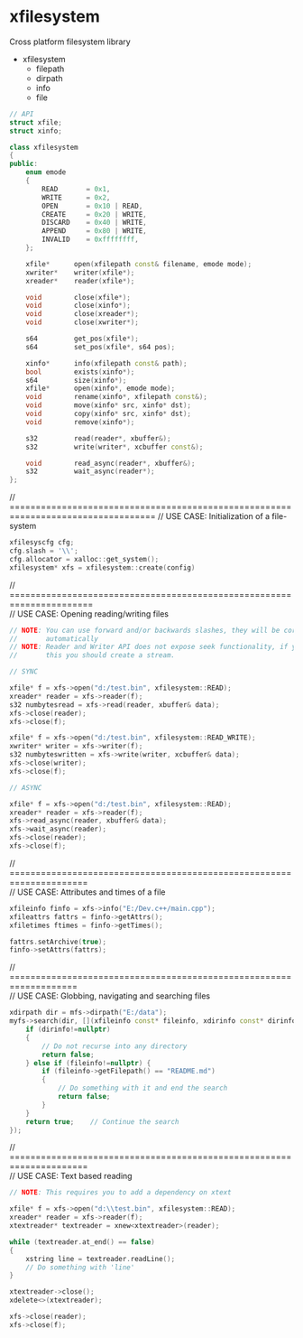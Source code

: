 # xfilesystem

Cross platform filesystem library

* xfilesystem
  * filepath
  * dirpath
  * info
  * file

```c++
// API
struct xfile;
struct xinfo;

class xfilesystem
{
public:
    enum emode
    {
        READ       = 0x1,
        WRITE      = 0x2,
        OPEN       = 0x10 | READ,
        CREATE     = 0x20 | WRITE,
        DISCARD    = 0x40 | WRITE,
        APPEND     = 0x80 | WRITE,
        INVALID    = 0xffffffff,
    };

    xfile*      open(xfilepath const& filename, emode mode);
    xwriter*    writer(xfile*);
    xreader*    reader(xfile*);

    void        close(xfile*);
    void        close(xinfo*);
    void        close(xreader*);
    void        close(xwriter*);

    s64         get_pos(xfile*);
    s64         set_pos(xfile*, s64 pos);

    xinfo*      info(xfilepath const& path);
    bool        exists(xinfo*);
    s64         size(xinfo*);
    xfile*      open(xinfo*, emode mode);
    void        rename(xinfo*, xfilepath const&);
    void        move(xinfo* src, xinfo* dst);
    void        copy(xinfo* src, xinfo* dst);
    void        remove(xinfo*);

    s32         read(reader*, xbuffer&);
    s32         write(writer*, xcbuffer const&);

    void        read_async(reader*, xbuffer&);
    s32         wait_async(reader*);
};
```

// ==================================================================================
// USE CASE: Initialization of a file-system

```c++
xfilesyscfg cfg;
cfg.slash = '\\';
cfg.allocator = xalloc::get_system();
xfilesystem* xfs = xfilesystem::create(config)
```

// ======================================================================  
// USE CASE: Opening reading/writing files  

```c++
// NOTE: You can use forward and/or backwards slashes, they will be corrected  
//       automatically  
// NOTE: Reader and Writer API does not expose seek functionality, if you need  
//       this you should create a stream.

// SYNC

xfile* f = xfs->open("d:/test.bin", xfilesystem::READ);
xreader* reader = xfs->reader(f);
s32 numbytesread = xfs->read(reader, xbuffer& data);
xfs->close(reader);
xfs->close(f);

xfile* f = xfs->open("d:/test.bin", xfilesystem::READ_WRITE);
xwriter* writer = xfs->writer(f);
s32 numbyteswritten = xfs->write(writer, xcbuffer& data);
xfs->close(writer);
xfs->close(f);

// ASYNC

xfile* f = xfs->open("d:/test.bin", xfilesystem::READ);
xreader* reader = xfs->reader(f);
xfs->read_async(reader, xbuffer& data);
xfs->wait_async(reader);
xfs->close(reader);
xfs->close(f);
```

// =====================================================================  
// USE CASE: Attributes and times of a file

```c++
xfileinfo finfo = xfs->info("E:/Dev.c++/main.cpp");
xfileattrs fattrs = finfo->getAttrs();
xfiletimes ftimes = finfo->getTimes();

fattrs.setArchive(true);
finfo->setAttrs(fattrs);
```

// ===================================================================  
// USE CASE: Globbing, navigating and searching files

```c++
xdirpath dir = mfs->dirpath("E:/data");
myfs->search(dir, [](xfileinfo const* fileinfo, xdirinfo const* dirinfo, s32 dirdepth){
    if (dirinfo!=nullptr)
    {
        // Do not recurse into any directory
        return false;
    } else if (fileinfo!=nullptr) {
        if (fileinfo->getFilepath() == "README.md")
        {
            // Do something with it and end the search
            return false;
        }
    }
    return true;    // Continue the search
});
```

// =====================================================================  
// USE CASE: Text based reading  

```c++
// NOTE: This requires you to add a dependency on xtext

xfile* f = xfs->open("d:\\test.bin", xfilesystem::READ);
xreader* reader = xfs->reader(f);
xtextreader* textreader = xnew<xtextreader>(reader);

while (textreader.at_end() == false)
{
    xstring line = textreader.readLine();
    // Do something with 'line'
}

xtextreader->close();
xdelete<>(xtextreader);

xfs->close(reader);
xfs->close(f);
```